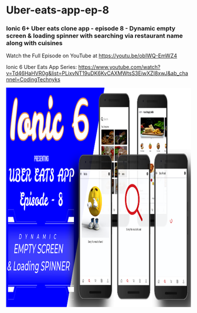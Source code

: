 # Uber-eats-app-ep-8
### Ionic 6+ Uber eats clone app - episode 8 - Dynamic empty screen &amp; loading spinner with searching via restaurant name along with cuisines

Watch the Full Episode on YouTube at https://youtu.be/obIWQ-EmWZ4

Ionic 6 Uber Eats App Series: https://www.youtube.com/watch?v=Td46HaHVR0g&list=PLixvNT19uDK6KvCAXMWtsS3EiwXZI8xwJ&ab_channel=CodingTechnyks

<img src="https://github.com/Nykz/Uber-eats-app-ep-8/blob/main/Snapshot_36.png" width="1000" height="600" />
